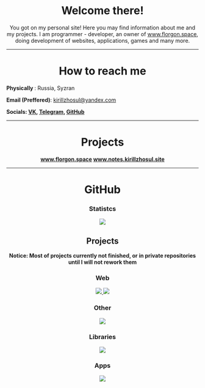 <h1 align="center">Welcome there!</h1>
<p align="center">
  You got on my personal site! Here you may find information about me and my projects. I am programmer - developer, an owner of <a href="http://florgon.space/">www.florgon.space</a>, doing development of websites, applications, games and many more.
</p>
<hr>

<h1 align="center">How to reach me</h1>
<p align="center">
  <p><b>Physically </b>: Russia, Syzran</p>
  <p><b>Email (Preffered)</b>: <a href="mailto: kirillzhosul@yandex.com">kirillzhosul@yandex.com</a> </p>
  <p><b>Socials:
    <a href="https://vk.com/kirillzhosul">VK</a>,
    <a href="https://t.me/kirillzhosul">Telegram</a>,
    <a href="https://github.com/kirillzhosul">GitHub</a>
  <p>
</p>
<hr>
  
<h1 align="center">Projects</h1>
<p align="center">
  <a href="http://florgon.space/">www.florgon.space</a>
  <a href="http://notes.kirillzhosul.site/">www.notes.kirillzhosul.site</a>
</p>
<hr>
  
<h1 align="center">GitHub</h1>
<h3 align="center">Statistcs</h3>
<p align="center">
  <a href="https://github.com/kirillzhosul">
    <img src="https://github-readme-stats.vercel.app/api?username=kirillzhosul&show_icons=true&include_all_commits=true&count_private=true&disable_animations=true&hide_title=true">
  </a>
</p>
<h2 align="center">Projects</h2>
<p align="center">Notice: Most of projects currently not finished, or in private repositories until I will not rework them</p>
<h3 align="center">Web</h3>
<p align="center">
  <a href="https://github.com/kirillzhosul/notes/">
    <img src="https://github-readme-stats.vercel.app/api/pin/?username=kirillzhosul&repo=notes&show_owner=true">
  </a>
  <a href="https://github.com/kirillzhosul/merchandise-shop/">
    <img src="https://github-readme-stats.vercel.app/api/pin/?username=kirillzhosul&repo=merchandise-shop&show_owner=true">
  </a>
</p>

<h3 align="center">Other</h3>
<p align="center">
  <a href="https://gofralang.github.io">
    <img src="https://github-readme-stats.vercel.app/api/pin/?username=gofralang&repo=core&show_owner=true">
  </a>
</p>

<h3 align="center">Libraries</h3>
<p align="center">
  <a href="https://kirillzhosul.github.io/scheduler">
    <img src="https://github-readme-stats.vercel.app/api/pin/?username=kirillzhosul&repo=scheduler&show_owner=true">
  </a>
</p>

<h3 align="center">Apps</h3>
<p align="center">
  <a href="https://kirillzhosul.github.io/paint-editor">
    <img src="https://github-readme-stats.vercel.app/api/pin/?username=kirillzhosul&repo=paint-editor&show_owner=true">
  </a>
</p>
